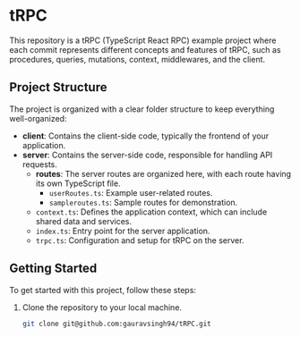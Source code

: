 # tRPC 

This repository is a tRPC (TypeScript React RPC) example project where each commit represents different concepts and features of tRPC, such as procedures, queries, mutations, context, middlewares, and the client.

## Project Structure

The project is organized with a clear folder structure to keep everything well-organized:

- **client**: Contains the client-side code, typically the frontend of your application.
- **server**: Contains the server-side code, responsible for handling API requests.
  - **routes**: The server routes are organized here, with each route having its own TypeScript file.
    - `userRoutes.ts`: Example user-related routes.
    - `sampleroutes.ts`: Sample routes for demonstration.
  - `context.ts`: Defines the application context, which can include shared data and services.
  - `index.ts`: Entry point for the server application.
  - `trpc.ts`: Configuration and setup for tRPC on the server.

## Getting Started

To get started with this project, follow these steps:

1. Clone the repository to your local machine.

   ```bash
   git clone git@github.com:gauravsingh94/tRPC.git
